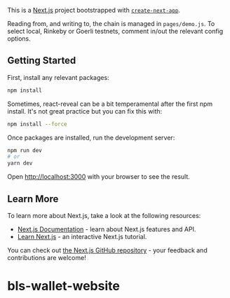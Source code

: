 This is a [Next.js](https://nextjs.org/) project bootstrapped with [`create-next-app`](https://github.com/vercel/next.js/tree/canary/packages/create-next-app).

Reading from, and writing to, the chain is managed in `pages/demo.js`. To select local, Rinkeby or Goerli testnets, comment in/out the relevant config options.

## Getting Started

First, install any relevant packages:

```bash
npm install
```

Sometimes, react-reveal can be a bit temperamental after the first npm install. It's not great practice but you can fix this with:

```bash
npm install --force
```

Once packages are installed, run the development server:

```bash
npm run dev
# or
yarn dev
```

Open [http://localhost:3000](http://localhost:3000) with your browser to see the result.

## Learn More

To learn more about Next.js, take a look at the following resources:

- [Next.js Documentation](https://nextjs.org/docs) - learn about Next.js features and API.
- [Learn Next.js](https://nextjs.org/learn) - an interactive Next.js tutorial.

You can check out [the Next.js GitHub repository](https://github.com/vercel/next.js/) - your feedback and contributions are welcome!

# bls-wallet-website
